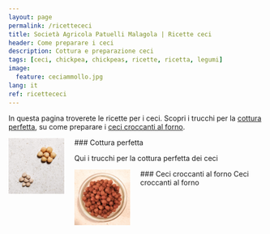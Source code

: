 ```yaml
---
layout: page
permalink: /ricettececi
title: Società Agricola Patuelli Malagola | Ricette ceci
header: Come preparare i ceci
description: Cottura e preparazione ceci
tags: [ceci, chickpea, chickpeas, ricette, ricetta, legumi]
image:
  feature: ceciammollo.jpg
lang: it
ref: ricettececi
---
```


In questa pagina troverete le ricette per i ceci. Scopri i trucchi per la <a href="#cottura">cottura perfetta</a>, su come preparare i <a href="#cecicroccanti">ceci croccanti al forno</a>.

<div id="cottura"></div>
### Cottura perfetta     
<img src="/images/cotturaceci.jpg" style="width:110px;height:110px;margin:0px 20px 0px 0px" align="left"> 

Qui i trucchi per la cottura perfetta dei ceci


<div id="ceci croccanti al forno"></div>
### Ceci croccanti al forno     
<img src="/images/cecicroccanti.jpg" style="width:110px;height:110px;margin:0px 20px 0px 0px" align="left"> 
Ceci croccanti al forno








